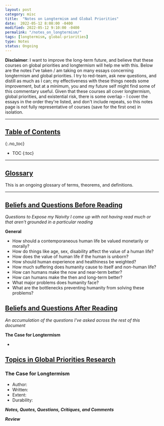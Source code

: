 ```yaml
---
layout: post
category: misc
title:  "Notes on Longtermism and Global Priorities"
date:  2022-05-12 8:08:00 -0400
modified: 2022-05-12 9:10:00 -0400
permalink: "/notes_on_longtermism/"
tags: [longtermism, global-priorities]
type: Notes
status: Ongoing
---
```


<!-- Format:
Terms I might like to remember
Read each section
  Do I agree or disagree?
  How confident am I in my agreement or disagreement?
  If what's being said is true, how should I update my beliefs?
  What shortcuts / what research is missing / would invade did the author take?
  How confident is the author in this claim?
  What support does the author have for their claims?
  What are the main takeaways?
  What would it take to change the author's claims?  
Prune terms that I might like to remember
Pose questions -->

__Disclaimer__: I want to improve the long-term future, and believe that these courses on global priorities and longtermism will help me with this. Below are the notes I've taken / am taking on many essays concerning longtermism and global priorities. I try to red-team, ask new questions, and distill as much as I can; my effectiveness with these things needs some improvement, but at a minimum, you and my future self might find some of this commentary useful. Given that these courses all cover longtermism, global priorities, and existential risk, there is some overlap - I cover the essays in the order they're listed, and don't include repeats, so this notes page is not fully representative of courses (save for the first one) in isolation.

---

## [Table of Contents](#top)
{:.no_toc}
* TOC
{:toc}

---

## [Glossary](#glossary)

This is an ongoing glossary of terms, theorems, and definitions.

---

## [Beliefs and Questions Before Reading](#before-reading)
_Questions to Expose my Naivity I come up with not having read much or that aren't grounded in a particular reading_


__General__

- How should a contemporaneous human life be valued monetarily or morally?
- How do things like age, sex, disability affect the value of a human life?
- How does the value of human life if the human is unborn?
- How should human experience and healthiness be weighted?
- How much suffering does humanity cause to itself and non-human life?
- How can humans make the now and near-term better?
- How can humans make the then and long-term better?
- What major problems does humanity face?
- What are the bottlenecks preventing humanity from solving these problems?


## [Beliefs and Questions After Reading](#after-reading)
_An accumulation of the questions I've asked across the rest of this document_

__The Case for Longtermism__

-

## [Topics in Global Priorities Research][topics_in_gpr]

[topics_in_gpr]: https://globalprioritiesinstitute.org/topics-in-global-priorities-research/ "https://globalprioritiesinstitute.org/topics-in-global-priorities-research/"

### The Case for Longtermism

- Author:
- Written:
- Extent:
- Durability:

___Notes, Quotes, Questions, Critiques, and Comments___

___Review___

<!-- ### Astronomical Waste

### On the Overwhelming Importance of Shaping the Far Future

### Discounting Disentangled

### The Asymmetry, Uncertainty, and the Long Term

### Population Axiology

### Moral Uncertainty About Population Axiology

### Person-affecting Views and Saturating Counterpart Relations

### The Paralysis Argument

### Doing vs. Allowing Harm

### Intergenerational Justice

### Cosmopolitan Justice, Responsibility, and Global Climate Change

### What’s Wrong With Human Extinction?

### The Epistemological Challenge to Longtermism

### The Importance of Global Extinction in Climate Change Policy

### Was the Wealth of Nations Determined in 1000B.C.?

### Maximal Cluelessness

### Cluelessness

### Decision Making With Imprecise Probabilities

### Decision Beyond Precision

### Exceeding Expectations

### Pascal's Mugging

### Why We Can’t Take Expected Value Estimates Literally

### Should we Maxipok or Maxevas?

### Caring About the Distant Future: Why it Matters and What it Means

### The Expected Value of Extinction Risk Reduction is Positive

### Reducing the Risks of Astronomical Suffering: A Neglected Priority

### Optimal Timing for Longtermists

### When Should an Effective Altruist Donate?

### Caring About the Distant Future: Why it Matters and What it Means

---

## A Full Syllabus on Longtermism

### The Precipice, Chapter 1: Standing at the precipice

### The Precipice, Chapter 2: Existential risk

### Justice and Future Generations

### Reasons and Persons, Chapter 16: The Non-identity Problem

### Can We Harm and Benefit in Creating?

### Cross-species Comparisons of Welfare, Chapter 6: Welfare as an Impersonal or as a Personal Good

### Climate change, War, and the Non-identity Problem

### Staking Our Future: Deontic Long-termism and the Non-identity Problem

### Reasons and Persons, Chapter 17: The Repugnant Conclusion

### Reasons and Persons, Chapter 18: The Absurd Conclusion

### Reasons and Persons, Chapter 19: The Mere Addition Paradox

### What Should we do About Future Generations?: Impossibility of Parfit’s Theory X

### Pareto Principles in Infinite Ethics, Chapter 1: The Foundations of Infinite Ethics

### Against the Social Discount Rate

### ‘The Only Ethical Argument for Positive Delta’?

### ‘Discounting the Future’

### Discounting Future Health

### Moral Demands and the Far Future

### A Paradox for Tiny Probabilities and Enormous Values

### The Constraint Against Doing Harm and Long-Term Consequences

### Contractualism and the Non-Identity Problem

### Risking Future Generations

### Justice Between Generations

### Future Generations and the Metaphysics of the Self: Western and Indian Philosophical Perspectives

### Moral Obligations to Future Generations in African Thought

### The Epistemic Challenge to Longtermism

### Are We Living at the Hinge of History?

### How Feasible is Long-range Forecasting?

### Consequentialism and Cluelessness

### Heuristics for Clueless Agents: How to Get Away With Ignoring What Matters Most in Ordinary Decision-making

### Suffering-Focused Ethics, Chapter 14, Reducing S-risks

### Longtermist Institutional Reform

### The World Destruction Argument

### Should Altruists Focus on Reducing Short-term or Far-future Suffering?

### Letter from Utopia

### Were the Great Tragedies of History “Mere Ripples”?: The Case Against Longtermism

### Utopian Neuroscience? -->
